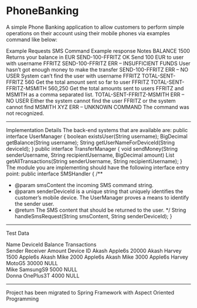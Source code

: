# PhoneBanking
A simple Phone Banking application to allow customers to perform simple operations on their account using their mobile phones via examples command like below:

Example Requests
SMS Command	       Example response           	Notes
BALANCE	                 1500	                      Returns your balance in EUR
SEND-100-FFRITZ	         OK	                      Send 100 EUR to user with username FFRITZ
SEND-100-FFRITZ	         ERR – INSUFFICIENT FUNDS     User hasn’t got enough money to make the transfer
SEND-100-FFRITZ	         ERR – NO USER	              System can’t find the user with username FFRITZ
TOTAL-SENT-FFRITZ        560	                      Get the total amount sent so far to user FFRITZ
TOTAL-SENT-FFRITZ-MSMITH 560,250	              Get the total amounts sent to users FFRITZ and MSMITH as a comma 
                                                      separated list.
TOTAL-SENT-FFRITZ-MSMITH ERR – NO USER	              Either the system cannot find the user FFRITZ or the system cannot 
                                                      find MSMITH
XYZ	                 ERR – UNKNOWN COMMAND	      The command was not recognized.


***********************************************************************************************************

Implementation Details
The back-end systems that are available are:
public interface UserManager {
	boolean existsUser(String username);
	BigDecimal getBalance(String username);
	String getUserNameForDeviceId(String deviceId);
}
public interface TransferManager {
	void sendMoney(String senderUsername, String recipientUsername, BigDecimal amount)
	List<BigDecimal> getAllTransactions(String senderUsername, String recipientUsername); 
}
The module you are implementing should have the following interface entry point:
public interface SMSHandler {
	/**
* @param smsContent the incoming SMS command string.
* @param senderDeviceId is a unique string that uniquely identifies the customer’s mobile device. The UserManager proves a means to identify the sender user.
* @return The SMS content that should be returned to the user.
*/
String handleSmsRequest(String smsContent, String senderDeviceId);
}


***********************************************************************************************
Test Data

Name	DeviceId	Balance	Transactions			
			Sender	Receiver	Amount	Device ID
Akash	Apple6s	20000	Akash	Harvey	1500	Apple6s
			Akash	Mike	2000	Apple6s
			Akash	Mike	3000	Apple6s
Harvey	MotoG5	30000	NULL			
Mike	SamsungS9	5000	NULL			
Donna	OnePlus3T	4000	NULL	

***********************************************************************************************

Project has been migrated to Spring Framework with Aspect Oriented Programming		



